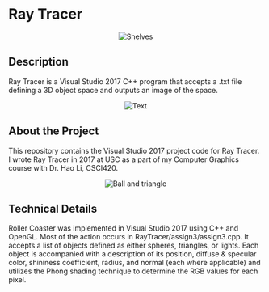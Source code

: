 # Ray Tracer


<p align="center">

  <img src="https://github.com/abewheel/RayTracer/assign3/blob/master/003.jpg" alt="Shelves"/>

</p>



## Description


Ray Tracer is a Visual Studio 2017 C++ program that accepts a .txt file defining a 3D object space and outputs an image of the space.


<p align="center">

  <img src="https://github.com/abewheel/RayTracer/assign3/blob/master/004.jpg" alt="Text"/>

</p>



## About the Project


This repository contains the Visual Studio 2017 project code for Ray Tracer. I wrote Ray Tracer in 2017 at USC as a part of my Computer Graphics course with Dr. Hao Li, CSCI420.


<p align="center">

  <img src="https://github.com/abewheel/RayTracer/assign3/blob/master/001.jpg" alt="Ball and triangle"/>

</p>



## Technical Details


Roller Coaster was implemented in Visual Studio 2017 using C++ and OpenGL. Most of the action occurs in RayTracer/assign3/assign3.cpp. It accepts a list of objects defined as either spheres, triangles, or lights. Each object is accompanied with a description of its position, diffuse & specular color, shininess coefficient, radius, and normal (each where applicable) and utilizes the Phong shading technique to determine the RGB values for each pixel. 